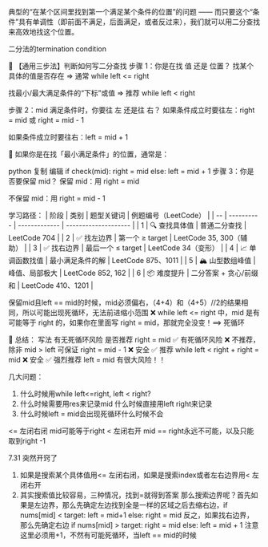 典型的“在某个区间里找到第一个满足某个条件的位置”的问题 —— 而只要这个“条件”具有单调性（即前面不满足，后面满足，或者反过来），我们就可以用二分查找来高效地找这个位置。

二分法的termination condition

🧠 【通用三步法】判断如何写二分查找
步骤 1：你是在找 值 还是 位置？
找某个具体的值是否存在 ⇒ 通常 while left <= right

找最小/最大满足条件的“下标”或值 ⇒ 推荐 while left < right

步骤 2：mid 满足条件时，你要往 左 还是往 右？
如果条件成立时要往左：right = mid 或 right = mid - 1

如果条件成立时要往右：left = mid + 1

🔁 如果你是在找「最小满足条件」的位置，通常是：

python
复制
编辑
if check(mid):
    right = mid
else:
    left = mid + 1
步骤 3：你是否要保留 mid？
保留 mid：用 right = mid

不保留 mid：用 right = mid - 1



学习路径：
| 阶段 | 类别         | 题型关键词         | 例题编号（LeetCode）       |
| -- | ---------- | ------------- | -------------------- |
| 1  | 🔍 查找具体值   | 普通二分查找        | LeetCode 704         |
| 2  | ✅ 找左边界     | 第一个 ≥ target  | LeetCode 35, 300（辅助） |
| 3  | ✅ 找右边界     | 最后一个 ≤ target | LeetCode 34（变形）      |
| 4  | 📈 单调函数找值  | 最小满足条件的解      | LeetCode 875、1011    |
| 5  | 🏔️ 山型数组峰值 | 峰值、局部极大       | LeetCode 852, 162    |
| 6  | 📦 难度提升    | 二分答案 + 贪心/前缀和 | LeetCode 410、1201    |


保留mid且left == mid的时候，mid必须偏右，（4+4）和（4+5）//2的结果相同，所以可能出现死循环，无法前进缩小范围
❌ while left <= right 中，mid 是有可能等于 right 的，如果你在里面写 right = mid，那就完全没变！==> 死循环


🎯 总结：
写法	有无死循环风险	是否推荐
right = mid	✅ 有死循环风险	❌ 不推荐，除非 mid > left 可保证
right = mid - 1	❌ 安全	✅ 推荐
while left < right + right = mid	❌ 安全	✅ 强烈推荐
left = mid 有很大风险！！


几大问题：
1. 什么时候用while left<=right, left < right?
2. 什么时候需要用res来记录mid 什么时候直接用left right来记录
3. 什么时候left = mid会出现死循环什么时候不会


<= 左闭右闭 mid可能等于right
<  左闭右开 mid == right永远不可能，以及只能取到right -1

7.31 突然开窍了
1. 如果是搜索某个具体值用<= 左闭右闭，如果是搜索index或者左右边界用< 左闭右开
2. 其实搜索值比较容易，三种情况，找到=就得到答案
那么搜索边界呢？首先如果是左边界，那么先确定左边找到全是一样的区域之后去缩右边，if nums[mid] < target: left = mid+1 else: right = mid  反之，如果找右边界，那么先确定右边 if nums[mid] > target: right = mid else: left = mid + 1 注意这里必须用+1，不然有可能死循环，当left == mid的时候
